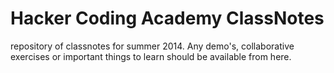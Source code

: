 # Hacker Coding Academy **ClassNotes**
repository of classnotes for summer 2014. Any demo's, collaborative exercises or important things to learn should be
available from here.
